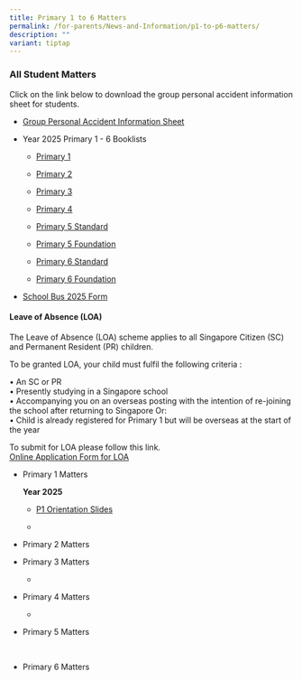 ```yaml
---
title: Primary 1 to 6 Matters
permalink: /for-parents/News-and-Information/p1-to-p6-matters/
description: ""
variant: tiptap
---
```

<h3>All Student Matters</h3>
<p>Click on the link below to download the group personal accident information
sheet for students.</p>
<ul data-tight="true" class="tight">
<li>
<p><a href="/files/2025/Product_Fact_Sheet__Year_2025_.pdf" rel="noopener noreferrer nofollow" target="_blank">Group Personal Accident Information Sheet</a>
</p>
</li>
<li>
<p>Year 2025 Primary 1 - 6 Booklists</p>
<ul data-tight="true" class="tight">
<li>
<p><a href="/files/2025/Booklists/P1_BOOKLIST.pdf" rel="noopener noreferrer nofollow" target="_blank">Primary 1</a>
</p>
</li>
<li>
<p><a href="/files/2025/Booklists/P2_BOOKLIST.pdf" rel="noopener noreferrer nofollow" target="_blank">Primary 2</a>
</p>
</li>
<li>
<p><a href="/files/2025/Booklists/P3_BOOKLIST.pdf" rel="noopener noreferrer nofollow" target="_blank">Primary 3</a>
</p>
</li>
<li>
<p><a href="/files/2025/Booklists/P4_BOOKLIST.pdf" rel="noopener noreferrer nofollow" target="_blank">Primary 4</a>
</p>
</li>
<li>
<p><a href="/files/2025/Booklists/P5_BOOKLIST.pdf" rel="noopener noreferrer nofollow" target="_blank">Primary 5 Standard</a>
</p>
</li>
<li>
<p><a href="/files/2025/Booklists/P5__FDN_.pdf" rel="noopener noreferrer nofollow" target="_blank">Primary 5 Foundation</a>
</p>
</li>
<li>
<p><a href="/files/2025/Booklists/P6_BOOKLIST.pdf" rel="noopener noreferrer nofollow" target="_blank">Primary 6 Standard</a>
</p>
</li>
<li>
<p><a href="/files/2025/Booklists/P6__FDN_.pdf" rel="noopener noreferrer nofollow" target="_blank">Primary 6 Foundation</a>
</p>
</li>
</ul>
</li>
<li>
<p><a href="/files/2025/Binder_Bus_2025.pdf" rel="noopener noreferrer nofollow" target="_blank">School Bus 2025 Form</a>
</p>
</li>
</ul>
<h4>Leave of Absence (LOA)</h4>
<p>The Leave of Absence (LOA) scheme applies to all Singapore Citizen (SC)
and Permanent Resident (PR) children.</p>
<p>To be granted LOA, your child must fulfil the following criteria :</p>
<p>• An SC or PR
<br>• Presently studying in a Singapore school
<br>• Accompanying you on an overseas posting with the intention of re-joining
the school after returning to Singapore Or:
<br>• Child is already registered for Primary 1 but will be overseas at the
start of the year</p>
<p>To submit for LOA please follow this link.
<br><a href="https://form.gov.sg/#!/61023b016bd2f30011b37e2a" rel="noopener noreferrer nofollow" target="_blank">Online Application Form for LOA</a>
</p>
<ul>
<li>
<p>Primary 1 Matters</p>
<p><strong>Year 2025 </strong>
<br>
</p>
<ul data-tight="true" class="tight">
<li>
<p><a href="/files/2025/2024_P1_Orientation_FINAL.pdf" rel="noopener noreferrer nofollow" target="_blank">P1 Orientation Slides</a>
</p>
</li>
</ul>
<ul data-tight="true" class="tight">
<li>
<p>
<br>
</p>
</li>
</ul>
<p></p>
</li>
<li>
<p>Primary 2 Matters</p>
<p></p>
</li>
<li>
<p>Primary 3 Matters</p>
<ul data-tight="true" class="tight">
<li>
<p>
<br>
</p>
</li>
</ul>
<p></p>
</li>
<li>
<p>Primary 4 Matters</p>
<ul data-tight="true" class="tight">
<li>
<p>
<br>
</p>
</li>
</ul>
<p></p>
</li>
<li>
<p>Primary 5 Matters</p>
<p>
<br>
</p>
<p></p>
</li>
<li>
<p>Primary 6 Matters</p>
<p></p>
</li>
</ul>
<p></p>